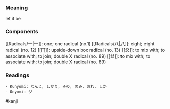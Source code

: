 ### Meaning

let it be

### Components

[[Radicals/一|一]]: one; one radical (no.1) [[Radicals/八|八]]: eight; eight radical (no. 12) [[冂]]: upside-down box radical (no. 13) [[爻]]: to mix with; to associate with; to join; double X radical (no. 89) [[爻]]: to mix with; to associate with; to join; double X radical (no. 89)

### Readings

```
- Kunyomi: なんじ, しかり, その, のみ, おれ, しか
- Onyomi: ジ
```

#kanji